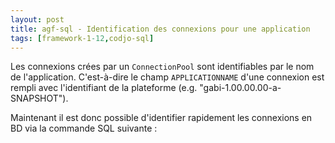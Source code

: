 ```yaml
---
layout: post
title: agf-sql - Identification des connexions pour une application
tags: [framework-1-12,codjo-sql]
---
```

Les connexions crées par un ```ConnectionPool``` sont identifiables par le nom de l'application. C'est-à-dire le champ ```APPLICATIONNAME``` d'une connexion est rempli avec l'identifiant de la plateforme (e.g. "gabi-1.00.00.00-a-SNAPSHOT").

Maintenant il est donc possible d'identifier rapidement les connexions en BD via la commande SQL suivante :
```sql


